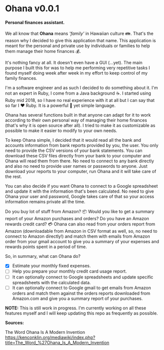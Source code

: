 # Ohana v0.0.1
#### Personal finances assistant.

We all know that **Ohana** means *'family'* in Hawaiian culture :family:. That's the reason why I decided to give this application that name. This application is meant for the personal and private use by individuals or families to help them manage their home finances :moneybag:.

It's nothing fancy at all. It doesn't even have a GUI (...yet). The main purpose I built this for was to help me performing very repetitive tasks I found myself doing week after week in my effort to keep control of my family finances.

I'm a software engineer and as such I decided to do something about it. I'm not an expert in Ruby, I come from a Java background :coffee:. I started using Ruby mid 2018, so I have no real experience with it at all but I can say that so far I :heart: Ruby. It is a powerful :muscle: yet simple language.

Ohana has several functions built in that anyone can adapt for it to work according to their own personal way of managing their home finances (that's why it is open source after all). I tried to make it as customizable as possible to make it easier to modify to your own needs.

To keep Ohana simple, I decided that it would read all the bank and accounts information from bank reports provided by you, the user. You only need to provide the CSV versions of your bank statements. You can download these CSV files directly from your bank to your computer and Ohana will read them from there. No need to connect to any bank directly and also no need to provide user names or passwords to anyone. Just download your reports to your computer, run Ohana and it will take care of the rest.

You can also decide if you want Ohana to connect to a Google spreadsheet and update it with the information that's been calculated. No need to give Ohana your user and password, Google takes care of that so your access information remains private all the time.

Do you buy lot of stuff from Amazon? :package: Would you like to get a summary report of your Amazon purchases and orders? Do you have an Amazon rewards credit card? :credit_card: Ohana can also read from your orders report from Amazon (downloadable from Amazon in CSV format as well, so, no need to connect to Amazon directly!) and match them with emails from Amazon order from your gmail account to give you a summary of your expenses and rewards points spent in a period of time.

So, in summary, what can Ohana do?

- [x] Estimate your monthly fixed expenses.  
- [ ] Help you prepare your monthly credit card usage report.  
- [ ] It can optionally connect to Google spreadsheets and update specific spreadsheets with the calculated data.  
- [ ] It can optionally connect to Google gmail to get emails from Amazon orders and match them against the orders reports downloaded from Amazon.com and give you a summary report of your purchases.

**NOTE:** This is still work in progress. I'm currently working on all these features myself and I will keep updating this repo as frequently as possible.


**Sources:**

The Word Ohana Is A Modern Invention  
https://kenconklin.org/mediawiki/index.php?title=The_Word_%27Ohana_Is_A_Modern_Invention
